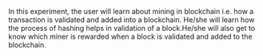 In this experiment, the user will learn about mining in blockchain i.e. how a transaction is validated and added into a blockchain.
    He/she will learn how the process of hashing helps in validation of a block.He/she will also get to know which miner is rewarded when a block is validated and added to the blockchain.